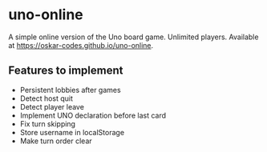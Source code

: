 # uno-online
A simple online version of the Uno board game. Unlimited players. Available at https://oskar-codes.github.io/uno-online.

## Features to implement
- Persistent lobbies after games
- Detect host quit
- Detect player leave
- Implement UNO declaration before last card
- Fix turn skipping
- Store username in localStorage
- Make turn order clear
